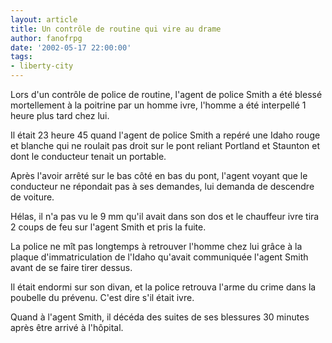 ```yaml
---
layout: article
title: Un contrôle de routine qui vire au drame
author: fanofrpg
date: '2002-05-17 22:00:00'
tags:
- liberty-city
---
```


Lors d'un contrôle de police de routine, l'agent de police Smith a été blessé mortellement à la poitrine par un homme ivre, l'homme a été interpellé 1 heure plus tard chez lui.

Il était 23 heure 45 quand l'agent de police Smith a repéré une Idaho rouge et blanche qui ne roulait pas droit sur le pont reliant Portland et Staunton et dont le conducteur tenait un portable.

Après l'avoir arrêté sur le bas côté en bas du pont, l'agent voyant que le conducteur ne répondait pas à ses demandes, lui demanda de descendre de voiture.

Hélas, il n'a pas vu le 9 mm qu'il avait dans son dos et le chauffeur ivre tira 2 coups de feu sur l'agent Smith et pris la fuite.

La police ne mît pas longtemps à retrouver l'homme chez lui grâce à la plaque d'immatriculation de l'Idaho qu'avait communiquée l'agent Smith avant de se faire tirer dessus.

Il était endormi sur son divan, et la police retrouva l'arme du crime dans la poubelle du prévenu. C'est dire s'il était ivre.

Quand à l'agent Smith, il décéda des suites de ses blessures 30 minutes après être arrivé à l'hôpital.